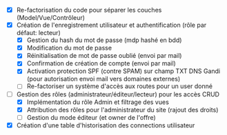 - [x] Re-factorisation du code pour séparer les couches (Model/Vue/Contrôleur)
- [x] Création de l'enregistrement utilisateur et authentification (rôle par défaut: lecteur)
  - [x] Gestion du hash du mot de passe (mdp hashé en bdd)
  - [x] Modification du mot de passe
  - [x] Réinitialisation de mot de passe oublié (envoi par mail)
  - [x] Confirmation de création de compte (envoi par mail)
  - [x] Activation protection SPF (contre SPAM) sur champ TXT DNS Gandi (pour autorisation envoi mail vers domaines externes)
  - [ ] Re-factoriser un système d'accès aux routes pour un user donné
- [ ] Gestion des rôles (administrateur/éditeur/lecteur) pour les accès CRUD
  - [x] Implémentation du rôle Admin et filtrage des vues
  - [x] Attribution des rôles pour l'administrateur du site (rajout des droits)
  - [ ] Gestion du mode éditeur (et owner de l'offre)
- [x] Création d'une table d'historisation des connections utilisateur